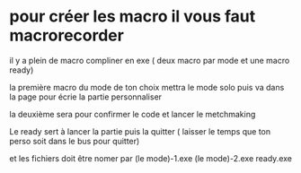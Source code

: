 # pour créer les macro il vous faut macrorecorder

il y a plein de macro compliner en exe ( deux macro par mode et une macro ready)

la première macro du mode de ton choix mettra le mode solo puis va dans la page pour écrie la partie personnaliser 

la deuxième sera pour confirmer le code et lancer le metchmaking

Le ready sert à lancer la partie puis la quitter ( laisser le temps que ton perso soit dans le bus pour quitter)

et les fichiers doit être nomer par (le mode)-1.exe (le mode)-2.exe ready.exe
